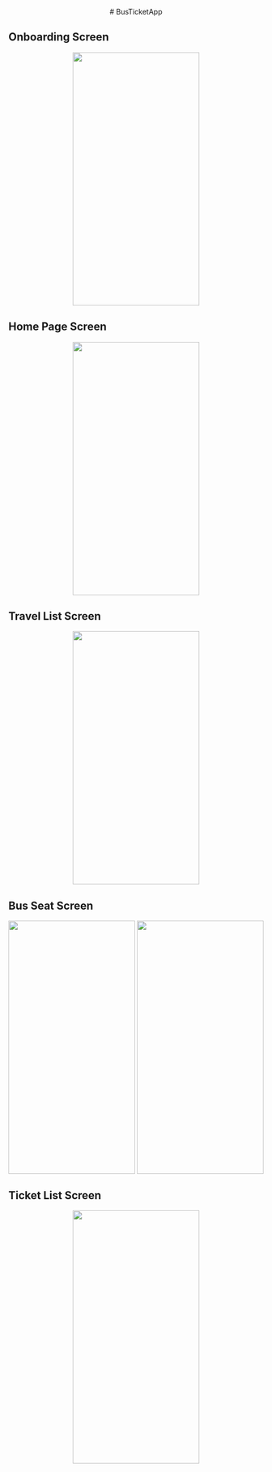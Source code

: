<p align="center"># BusTicketApp</p>

<h2>Onboarding Screen</h2>
<p align="center">
<img align="center" src="https://github.com/alicantozlu/Homework/blob/main/BussTicketApp/Onboarding.gif" width="250" height="500" />
</p>

<h2>Home Page Screen</h2>
<p align="center">
<img align="center" src="https://github.com/alicantozlu/Homework/blob/main/BussTicketApp/HomeScreen.gif" width="250" height="500" />
</p>

<h2>Travel List Screen</h2>
<p align="center">
<img align="center" src="https://github.com/alicantozlu/Homework/blob/main/BussTicketApp/TravelListScreen.gif" width="250" height="500" />
</p>

<h2>Bus Seat Screen</h2>
<p align="center">
<img align="center" src="https://github.com/alicantozlu/Homework/blob/main/BussTicketApp/BusSeat-1.gif" width="250" height="500" />
<img align="center" src="https://github.com/alicantozlu/Homework/blob/main/BussTicketApp/BusSeat-2.gif" width="250" height="500" />
</p>

<h2>Ticket List Screen</h2>
<p align="center">
<img align="center" src="https://github.com/alicantozlu/Homework/blob/main/BussTicketApp/TicketListScreen.gif" width="250" height="500" />
</p>

